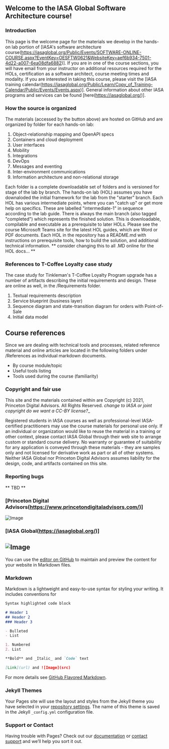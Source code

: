 ## Welcome to the IASA Global Software Architecture course!

### Introduction
This page is the welcome page for the materials we develop in the hands-on lab portion of [IASA's software architecture course(https://iasaglobal.org/Public/Events/SOFTWARE-ONLINE-COURSE.aspx?EventKey=OESFTW0621&WebsiteKey=aef6b934-7501-4d22-a007-6ea08dfa6882)].  If you are in one of the course sections, you will have email from your instructor on additional resources required for the HOLs, certification as a software architect, course meeting times and modality.  If you are interested in taking this course, please visit the [IASA training calendar(https://iasaglobal.org/Public/Learn/Copy_of_Training-Calendar/Public/Events/Events.aspx)].  General information about other IASA programs and services can be found [here(https://iasaglobal.org/)].

### How the source is organized
The materials (accessed by the button above) are hosted on GitHub and are organized by folder for each hands-on lab:
1. Object-relationship mapping and OpenAPI specs
2. Containers and cloud deployment
3. User interfaces
4. Mobility
5. Integrations
6. DevOps
7. Messages and eventing
8. Inter-environment communications
9. Information architecture and non-relational storage

Each folder is a complete downloadable set of folders and is versioned for stage of the lab by branch.  The hands-on lab (HOL) assumes you have downaloded the initial framework for the lab from the "starter" branch.  Each HOL has various intermediate points, where you can "catch up" or get more help on specifics.  These are labelled "intermediate-1" in sequence according to the lab guide.  There is always the main branch (also tagged "completed") which represents the finished solution.  This is downloadable, compilable and executable as a prerequisite to later HOLs.
Please see the course Microsoft Teams site for the latest HOL guides, which are Word or PDF documents.  Each HOL in the repository has a README.md with instructions on prerequisite tools, how to build the solution, and additional technical information.
** consider changing this to all .MD online for the HOL docs... **

### References to T-Coffee Loyalty case study
The case study for Tinkleman's T-Coffee Loyalty Program upgrade has a number of artifacts describing the initial requirements and design. These are online as well, in the  /Requirements folder.
1. Textual requirements description
2. Service blueprint (business layer)
3. Sequence diagram and state-transition diagram for orders with Point-of-Sale
4. Initial data model

## Course references
Since we are dealing with technical tools and processes, related reference material and online articles are located in the following folders under /References as individual markdown documents.
- By course module/topic
- Useful tools listing
- Tools used during the course (familiarity)

### Copyright and fair use
This site and the materials contained within are Copyright (c) 2021, Princeton Digital Advisors.  All Rights Reserved.
_change to IASA or joint copyright_
_do we want a CC-BY license?__

Registered students in IASA courses as well as professional-level IASA-certified practitioners may use the course materials for personal use only.  If an individual or organization would like to reuse the material in a training or other context, please contact IASA Global through their web site to arrange custom or standard course delivery.
No warranty or guarantee of suitability for any application is conveyed through these materials - they are samples only and not licensed for derivative work as part or all of other systems.  Neither IASA Global nor Princeton Digital Advisors assumes liability for the design, code, and artifacts contained on this site.

### Reporting bugs
** TBD **

### [Princeton Digital Advisors(https://www.princetondigitaladvisors.com/)]
![Image](src)

### [IASA Global(https://iasaglobal.org/)]
![Image](https://iasaglobal.org/images/IASA/website/theme/iasa_logo_web.png)
---
You can use the [editor on GitHub](https://github.com/bwloomis/software-architecture/edit/gh-pages/index.md) to maintain and preview the content for your website in Markdown files.

### Markdown

Markdown is a lightweight and easy-to-use syntax for styling your writing. It includes conventions for

```markdown
Syntax highlighted code block

# Header 1
## Header 2
### Header 3

- Bulleted
- List

1. Numbered
2. List

**Bold** and _Italic_ and `Code` text

[Link](url) and ![Image](src)
```

For more details see [GitHub Flavored Markdown](https://guides.github.com/features/mastering-markdown/).

### Jekyll Themes

Your Pages site will use the layout and styles from the Jekyll theme you have selected in your [repository settings](https://github.com/bwloomis/software-architecture/settings/pages). The name of this theme is saved in the Jekyll `_config.yml` configuration file.

### Support or Contact

Having trouble with Pages? Check out our [documentation](https://docs.github.com/categories/github-pages-basics/) or [contact support](https://support.github.com/contact) and we’ll help you sort it out.
